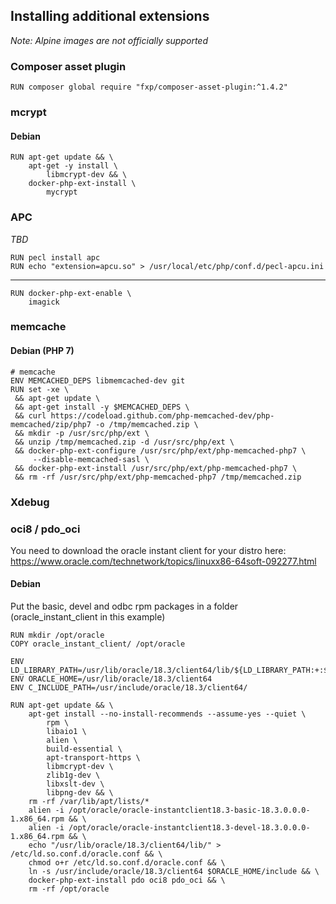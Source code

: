 ## Installing additional extensions

*Note: Alpine images are not officially supported*

### Composer asset plugin

    RUN composer global require "fxp/composer-asset-plugin:^1.4.2"

### mcrypt

#### Debian

```
RUN apt-get update && \
    apt-get -y install \
        libmcrypt-dev && \
    docker-php-ext-install \
        mycrypt        
```


### APC

*TBD*

    RUN pecl install apc
    RUN echo "extension=apcu.so" > /usr/local/etc/php/conf.d/pecl-apcu.ini

---

    RUN docker-php-ext-enable \
        imagick

### memcache

#### Debian (PHP 7)     
     
    # memcache
    ENV MEMCACHED_DEPS libmemcached-dev git
    RUN set -xe \
     && apt-get update \
     && apt-get install -y $MEMCACHED_DEPS \
     && curl https://codeload.github.com/php-memcached-dev/php-memcached/zip/php7 -o /tmp/memcached.zip \
     && mkdir -p /usr/src/php/ext \
     && unzip /tmp/memcached.zip -d /usr/src/php/ext \
     && docker-php-ext-configure /usr/src/php/ext/php-memcached-php7 \
         --disable-memcached-sasl \
     && docker-php-ext-install /usr/src/php/ext/php-memcached-php7 \
     && rm -rf /usr/src/php/ext/php-memcached-php7 /tmp/memcached.zip
     
### Xdebug
   
        
### oci8 / pdo_oci
You need to download the oracle instant client for your distro here: https://www.oracle.com/technetwork/topics/linuxx86-64soft-092277.html

#### Debian
Put the basic, devel and odbc rpm packages in a folder (oracle_instant_client in this example)

    RUN mkdir /opt/oracle
    COPY oracle_instant_client/ /opt/oracle

    ENV LD_LIBRARY_PATH=/usr/lib/oracle/18.3/client64/lib/${LD_LIBRARY_PATH:+:$LD_LIBRARY_PATH}
    ENV ORACLE_HOME=/usr/lib/oracle/18.3/client64
    ENV C_INCLUDE_PATH=/usr/include/oracle/18.3/client64/
    
    RUN apt-get update && \
        apt-get install --no-install-recommends --assume-yes --quiet \
            rpm \
            libaio1 \
            alien \
            build-essential \
            apt-transport-https \
            libmcrypt-dev \
            zlib1g-dev \
            libxslt-dev \
            libpng-dev && \
        rm -rf /var/lib/apt/lists/*
        alien -i /opt/oracle/oracle-instantclient18.3-basic-18.3.0.0.0-1.x86_64.rpm && \
        alien -i /opt/oracle/oracle-instantclient18.3-devel-18.3.0.0.0-1.x86_64.rpm && \
        echo "/usr/lib/oracle/18.3/client64/lib/" > /etc/ld.so.conf.d/oracle.conf && \
        chmod o+r /etc/ld.so.conf.d/oracle.conf && \
        ln -s /usr/include/oracle/18.3/client64 $ORACLE_HOME/include && \
        docker-php-ext-install pdo oci8 pdo_oci && \
        rm -rf /opt/oracle
